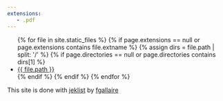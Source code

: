```yaml
---
extensions:
   - .pdf
---
```


<ul>
{% for file in site.static_files %}
{% if page.extensions == null or page.extensions contains file.extname %}
{% assign dirs = file.path | split: '/' %}
{% if page.directories == null or page.directories contains dirs[1] %}
   <li><a href="{{ site.github.baseurl }}{{ file.path }}">{{ file.path }}</a></li>
{% endif %}
{% endif %}
{% endfor %}
</ul>

This site is done with [jeklist](https://github.com/fgallaire/jeklist) by [fgallaire](https://f.gallai.re)
